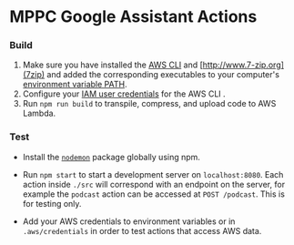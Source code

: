 # MPPC Google Assistant Actions

### Build
1. Make sure you have installed the [AWS CLI](https://aws.amazon.com/cli) and [http://www.7-zip.org](7zip) and added the corresponding executables to your computer's [environment variable PATH](https://www.computerhope.com/issues/ch000549.htm).
2. Configure your [IAM user credentials](https://docs.aws.amazon.com/cli/latest/userguide/cli-config-files.html) for the AWS CLI .
3. Run `npm run build` to transpile, compress, and upload code to AWS Lambda.

### Test
- Install the [`nodemon`](https://github.com/remy/nodemon) package globally using npm.

- Run `npm start` to start a development server on `localhost:8080`. Each action inside `./src` will correspond with an endpoint on the server, for example the `podcast` action can be accessed at `POST /podcast`. This is for testing only.

- Add your AWS credentials to environment variables or in `.aws/credentials` in order to test actions that access AWS data.